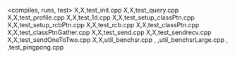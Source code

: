 <compiles, runs, test>
X,X,test_init.cpp
X,X,test_query.cpp
X,X,test_profile.cpp
X,X,test_1d.cpp
X,X,test_setup_classPtn.cpp
X,X,test_setup_rcbPtn.cpp
X,X,test_rcb.cpp
X,X,test_classPtn.cpp
X,X,test_classPtnGather.cpp
X,X,test_send.cpp
X,X,test_sendrecv.cpp
X,X,test_sendOneToTwo.cpp
X,X,util_benchsr.cpp
 , ,util_benchsrLarge.cpp
 , ,test_pingpong.cpp
